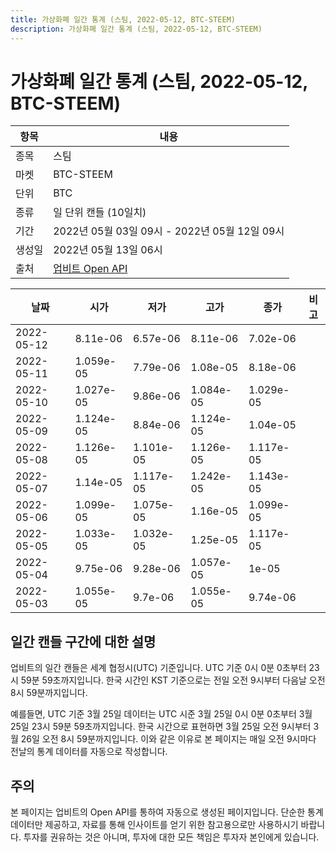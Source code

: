 ```yaml
---
title: 가상화폐 일간 통계 (스팀, 2022-05-12, BTC-STEEM)
description: 가상화폐 일간 통계 (스팀, 2022-05-12, BTC-STEEM)
---
```



가상화폐 일간 통계 (스팀, 2022-05-12, BTC-STEEM)
===

|항목|내용|
|--|--|
|종목|스팀|
|마켓|BTC-STEEM|
|단위|BTC|
|종류|일 단위 캔들 (10일치)|
|기간|2022년 05월 03일 09시 - 2022년 05월 12일 09시|
|생성일|2022년 05월 13일 06시|
|출처|[업비트 Open API](https://docs.upbit.com)|


|날짜|시가|저가|고가|종가|비고|
|--|--|--|--|--|--|
|2022-05-12|8.11e-06|6.57e-06|8.11e-06|7.02e-06|    |
|2022-05-11|1.059e-05|7.79e-06|1.08e-05|8.18e-06|    |
|2022-05-10|1.027e-05|9.86e-06|1.084e-05|1.029e-05|    |
|2022-05-09|1.124e-05|8.84e-06|1.124e-05|1.04e-05|    |
|2022-05-08|1.126e-05|1.101e-05|1.126e-05|1.117e-05|    |
|2022-05-07|1.14e-05|1.117e-05|1.242e-05|1.143e-05|    |
|2022-05-06|1.099e-05|1.075e-05|1.16e-05|1.099e-05|    |
|2022-05-05|1.033e-05|1.032e-05|1.25e-05|1.117e-05|    |
|2022-05-04|9.75e-06|9.28e-06|1.057e-05|1e-05|    |
|2022-05-03|1.055e-05|9.7e-06|1.055e-05|9.74e-06|    |


일간 캔들 구간에 대한 설명
---


업비트의 일간 캔들은 세계 협정시(UTC) 기준입니다. 
UTC 기준 0시 0분 0초부터 23시 59분 59초까지입니다. 
한국 시간인 KST 기준으로는 전일 오전 9시부터 다음날 오전 8시 59분까지입니다. 


예를들면, UTC 기준 3월 25일 데이터는 UTC 시준 3월 25일 0시 0분 0초부터 3월 25일 23시 59분 59초까지입니다. 
한국 시간으로 표현하면 3월 25일 오전 9시부터 3월 26일 오전 8시 59분까지입니다. 
이와 같은 이유로 본 페이지는 매일 오전 9시마다 전날의 통계 데이터를 자동으로 작성합니다. 


주의
---


본 페이지는 업비트의 Open API를 통하여 자동으로 생성된 페이지입니다. 
단순한 통계 데이터만 제공하고, 자료를 통해 인사이트를 얻기 위한 참고용으로만 사용하시기 바랍니다. 
투자를 권유하는 것은 아니며, 투자에 대한 모든 책임은 투자자 본인에게 있습니다. 
